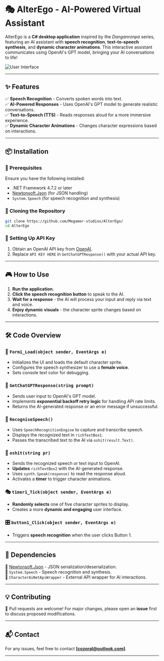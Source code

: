 # 🎭 AlterEgo - AI-Powered Virtual Assistant

AlterEgo is a **C# desktop application** inspired by the *Danganronpa* series, featuring an AI assistant with **speech recognition**, **text-to-speech synthesis**, and **dynamic character animations**. This interactive assistant communicates using OpenAI's GPT model, bringing your AI conversations to life!

![User Interface](https://github.com/Megamer-studios/AlterEgo/blob/master/image_2025-03-09_154149416.png "GUI")


---

## ✨ Features

✅ **Speech Recognition** - Converts spoken words into text.  
✅ **AI-Powered Responses** - Uses OpenAI's GPT model to generate realistic conversations.  
✅ **Text-to-Speech (TTS)** - Reads responses aloud for a more immersive experience.  
✅ **Dynamic Character Animations** - Changes character expressions based on interactions.  

---

## 📦 Installation

### 🔧 Prerequisites
Ensure you have the following installed:
- .NET Framework 4.7.2 or later
- [Newtonsoft.Json](https://www.nuget.org/packages/Newtonsoft.Json/) (for JSON handling)
- `System.Speech` (for speech recognition and synthesis)

### 🚀 Cloning the Repository
```sh
git clone https://github.com/Megamer-studios/AlterEgo/
cd AlterEgo
```

### 🔑 Setting Up API Key
1. Obtain an OpenAI API key from [OpenAI](https://openai.com/).
2. Replace `API KEY HERE` in `GetChatGPTResponse()` with your actual API key.

---

## 🎮 How to Use

1. **Run the application.**
2. **Click the speech recognition button** to speak to the AI.
3. **Wait for a response** - the AI will process your input and reply via text and voice.
4. **Enjoy dynamic visuals** - the character sprite changes based on interactions.

---

## 🛠 Code Overview

### 📌 `Form1_Load(object sender, EventArgs e)`
- Initializes the UI and loads the default character sprite.
- Configures the speech synthesizer to use a **female voice**.
- Sets console text color for debugging.

### 🤖 `GetChatGPTResponse(string prompt)`
- Sends user input to OpenAI's GPT model.
- Implements **exponential backoff retry logic** for handling API rate limits.
- Returns the AI-generated response or an error message if unsuccessful.

### 🎤 `RecogniseSpeech()`
- Uses `SpeechRecognitionEngine` to capture and transcribe speech.
- Displays the recognized text in `richTextBox1`.
- Passes the transcribed text to the AI via `oshit(result.Text)`.

### 💬 `oshit(string pr)`
- Sends the recognized speech or text input to OpenAI.
- **Updates** `richTextBox2` with the AI-generated response.
- Uses `synth.Speak(response)` to read the response aloud.
- Activates a **timer** to trigger character animations.

### 🎭 `timer1_Tick(object sender, EventArgs e)`
- **Randomly selects** one of five character sprites to display.
- Creates a more **dynamic and engaging** user interface.

### 🎛 `button1_Click(object sender, EventArgs e)`
- Triggers **speech recognition** when the user clicks Button 1.


---

## 🔗 Dependencies

📌 [Newtonsoft.Json](https://www.nuget.org/packages/Newtonsoft.Json/) - JSON serialization/deserialization.  
📌 `System.Speech` - Speech recognition and synthesis.  
📌 `CharacterAiNetApiWrapper` - External API wrapper for AI interactions.


---

## 💡 Contributing

🚀 Pull requests are welcome! For major changes, please open an **issue** first to discuss proposed modifications.

---

## 📬 Contact

For any issues, feel free to contact **[cozoral@outlook.com]**.

---

